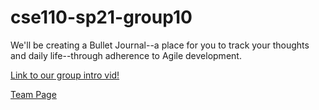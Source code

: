 # cse110-sp21-group10
We'll be creating a Bullet Journal--a place for you to track your thoughts and daily life--through adherence to Agile development.

[Link to our group intro vid!](https://youtu.be/TEGurr5URH4)

[Team Page](admin/team.md)